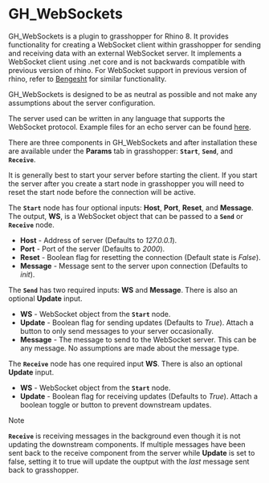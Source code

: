# GH_WebSockets

GH_WebSockets is a plugin to grasshopper for Rhino 8. It provides functionality for creating a WebSocket client within grasshopper for sending and receiving data with an external WebSocket server. It implements a WebSocket client using .net core and is not backwards compatible with previous version of rhino. For WebSocket support in previous version of rhino, refer to [Bengesht](https://www.food4rhino.com/en/app/bengesht) for similar functionality.

GH_WebSockets is designed to be as neutral as possible and not make any assumptions about the server configuration. 

The server used can be written in any language that supports the WebSocket protocol. Example files for an echo server can be found [here](Examples). 

There are three components in GH_WebSockets and after installation these are available under the **Params** tab in grasshopper: **`Start`**, **`Send`**, and **`Receive`**.

It is generally best to start your server before starting the client. If you start the server after you create a start node in grasshopper you will need to reset the start node before the connection will be active. 

The **`Start`** node has four optional inputs: **Host**, **Port**, **Reset**, and **Message**. The output, **WS**, is a WebSocket object that can be passed to a **`Send`** or
**`Receive`** node.

- **Host** - Address of server (Defaults to *127.0.0.1*).
- **Port** - Port of the server (Defaults to *2000*).
- **Reset** - Boolean flag for resetting the connection (Default state is *False*).
- **Message** - Message sent to the server upon connection (Defaults to *init*).

The **`Send`** has two required inputs: **WS** and **Message**. There is also an optional **Update** input. 

- **WS** - WebSocket object from the **`Start`** node.
- **Update** - Boolean flag for sending updates (Defaults to *True*). Attach a button to only send messages to your server occasionally.
- **Message** - The message to send to the WebSocket server. This can be any message. No assumptions are made about the message type.

The **`Receive`** node has one required input **WS**. There is also an optional **Update** input. 

- **WS** - WebSocket object from the **`Start`** node.
- **Update** - Boolean flag for receiving updates (Defaults to *True*). Attach a boolean toggle or button to prevent downstream updates.

>[!NOTE]
>**`Receive`** is receiving messages in the background even though it is not updating the downstream components. If multiple messages have been sent back to the receive component from the server while **Update** is set to false, setting it to true will update the ouptput with the *last* message sent back to grasshopper. 

